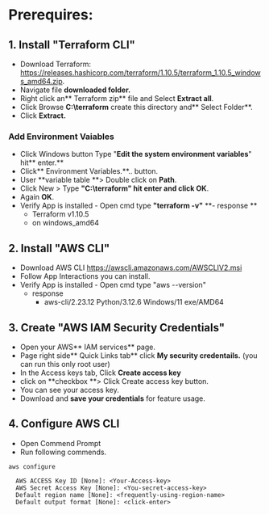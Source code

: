 # Prerequires:

## 1. Install "Terraform CLI"
- Download Terraform: https://releases.hashicorp.com/terraform/1.10.5/terraform_1.10.5_windows_amd64.zip.
- Navigate file **downloaded folder.**
- Right click an** Terraform zip** file and Select **Extract all**.
- Click Browse **C:\terraform** create this directory and** Select Folder**.
- Click **Extract.**


### Add Environment Vaiables
- Click Windows button Type "**Edit the system environment variables**" hit** enter.**
- Click** Environment Variables.**.. button.
- User **variable table **> Double click on **Path**.
- Click New > Type **"C:\terraform" **hit enter and click** OK**.
- Again **OK**.
- Verify App is installed - Open cmd type **"terraform -v"**
  **- response **
    - Terraform v1.10.5
    - on windows_amd64
## 2. Install "AWS CLI"
- Download AWS CLI https://awscli.amazonaws.com/AWSCLIV2.msi 
- Follow App Interactions you can install.
- Verify App is installed - Open cmd type "aws --version"
  - response 
    - aws-cli/2.23.12 Python/3.12.6 Windows/11 exe/AMD64
   
## 3. Create "AWS IAM Security Credentials"
- Open your AWS** IAM services** page.
- Page right side** Quick Links tab** click **My security credentails.** (you can run this only root user)
- In the Access keys tab, Click **Create access key**
- click on **checkbox **> Click Create access key button.
- You can see your access key.
- Download and **save your credentials** for feature usage.
## 4. Configure AWS CLI
- Open Commend Prompt
- Run following commends.
```
aws configure

  AWS ACCESS Key ID [None]: <Your-Access-key>
  AWS Secret Access Key [None]: <You-secret-access-key>
  Default region name [None]: <frequently-using-region-name>
  Default output format [None]: <click-enter>
